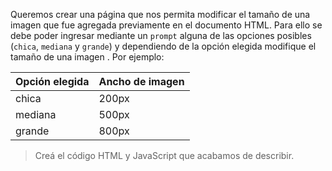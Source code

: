 Queremos crear una página que nos permita modificar el tamaño de una imagen que fue agregada previamente en el documento HTML. Para ello se debe poder ingresar mediante un `prompt` alguna de las opciones posibles (`chica`, `mediana` y `grande`) y dependiendo de la opción elegida modifique el tamaño de una imagen . Por ejemplo:

| Opción elegida | Ancho de imagen |
| --- | --- | 
| chica | 200px
| mediana | 500px
| grande | 800px

> Creá el código HTML y JavaScript que acabamos de describir.
